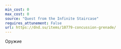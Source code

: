 ```yaml
---
min_cost: 0
max_cost: 0
source: "Quest from the Infinite Staircase"
requires_attunement: False
url: https://dnd.su/items/10779-concussion-grenade/
---
```


Оружие